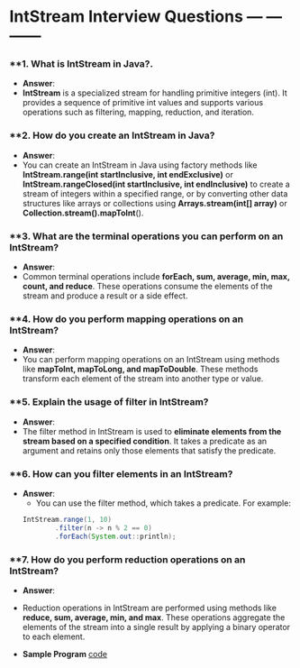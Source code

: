 # IntStream Interview Questions — — ——

### **1. **What is IntStream in Java?.**
   - **Answer**:  
   - **IntStream** is a specialized stream for handling primitive integers (int). It provides a sequence of primitive int values and supports various operations such as filtering, mapping, reduction, and iteration.

### **2. **How do you create an IntStream in Java?**
   - **Answer**:   
   - You can create an IntStream in Java using factory methods like **IntStream.range(int startInclusive, int endExclusive)** or **IntStream.rangeClosed(int startInclusive, int endInclusive)** to create a stream of integers within a specified range, or by converting other data structures like arrays or collections using **Arrays.stream(int[] array)** or **Collection.stream().mapToInt**().

### **3. **What are the terminal operations you can perform on an IntStream?**
  - **Answer**:
  - Common terminal operations include **forEach, sum, average, min, max, count, and reduce**. These operations consume the elements of the stream and produce a result or a side effect.

### **4. **How do you perform mapping operations on an IntStream?**
  - **Answer**:
  - You can perform mapping operations on an IntStream using methods like **mapToInt, mapToLong, and mapToDouble**. These methods transform each element of the stream into another type or value.

### **5. **Explain the usage of filter in IntStream?**
  - **Answer**:
  - The filter method in IntStream is used to **eliminate elements from the stream based on a specified condition**. It takes a predicate as an argument and retains only those elements that satisfy the predicate.

### **6. **How can you filter elements in an IntStream?**
  - **Answer**:
    - You can use the filter method, which takes a predicate. For example:
    ```java
    IntStream.range(1, 10)
            .filter(n -> n % 2 == 0)
            .forEach(System.out::println);
    ```

### **7. **How do you perform reduction operations on an IntStream?**
  - **Answer**:
  - Reduction operations in IntStream are performed using methods like **reduce, sum, average, min, and max**. These operations aggregate the elements of the stream into a single result by applying a binary operator to each element.

- **Sample Program** [code](https://github.com/MJubairahamed/JavaLearningCodeRepo/blob/main/Code/Stream/PrimitiveStreamExample.java)